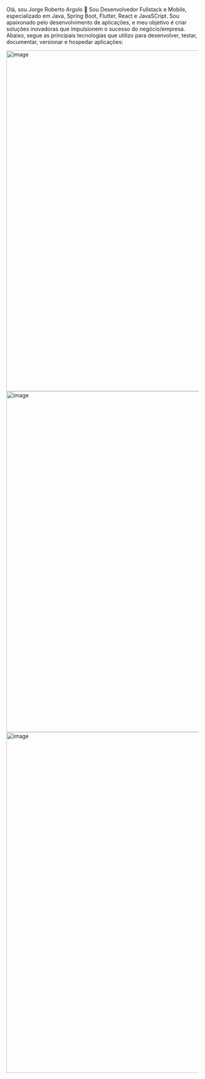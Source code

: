 Olá, sou Jorge Roberto Argolo 👋
Sou Desenvolvedor Fullstack e Mobile, especializado em Java, Spring Boot, Flutter, React e JavaSCript. Sou apaixonado pelo desenvolvimento de aplicações, e meu objetivo é criar soluções inovadoras que impulsionem o sucesso do negócio/empresa. Abaixo, segue as principais tecnologias que utilizo para desenvolver, testar, documentar, versionar e hospedar aplicações:

<img width="836" height="892" alt="image" src="https://github.com/user-attachments/assets/26b91bb0-2b57-4d8b-b1e4-a493846c2414" />
<img width="836" height="892" alt="image" src="https://github.com/user-attachments/assets/5092f379-e50e-427b-852b-68877066fad6" />
<img width="836" height="892" alt="image" src="https://github.com/user-attachments/assets/7903dcd6-0519-47cb-bf5c-a0c1f1cafeb6" />
